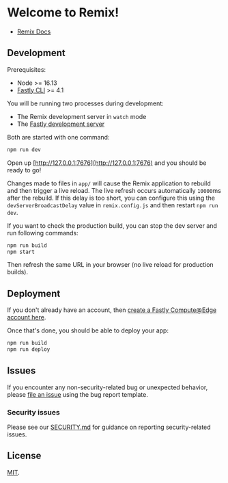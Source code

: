 # Welcome to Remix!

- [Remix Docs](https://remix.run/docs)

## Development

Prerequisites:

- Node >= 16.13
- [Fastly CLI](https://developer.fastly.com/learning/tools/cli) >= 4.1

You will be running two processes during development:

- The Remix development server in `watch` mode
- The [Fastly development server](https://developer.fastly.com/learning/compute/testing/#running-a-local-testing-server)

Both are started with one command:

```sh
npm run dev
```

Open up [http://127.0.0.1:7676](http://127.0.0.1:7676) and you should be ready to go!

Changes made to files in `app/` will cause the Remix application to rebuild and then trigger a live reload.
The live refresh occurs automatically `10000`ms after the rebuild.  If this delay is too short, you can
configure this using the `devServerBroadcastDelay` value in `remix.config.js` and then restart `npm run dev`.

If you want to check the production build, you can stop the dev server and run following commands:

```sh
npm run build
npm start
```

Then refresh the same URL in your browser (no live reload for production builds).

## Deployment

If you don't already have an account, then [create a Fastly Compute@Edge account here](https://www.fastly.com/signup/edge-compute).

Once that's done, you should be able to deploy your app:

```sh
npm run build
npm run deploy
```

## Issues

If you encounter any non-security-related bug or unexpected behavior, please [file an issue][bug]
using the bug report template.

[bug]: https://github.com/fastly/remix-compute-js/issues/new?labels=bug

### Security issues

Please see our [SECURITY.md](./SECURITY.md) for guidance on reporting security-related issues.

## License

[MIT](./LICENSE).
